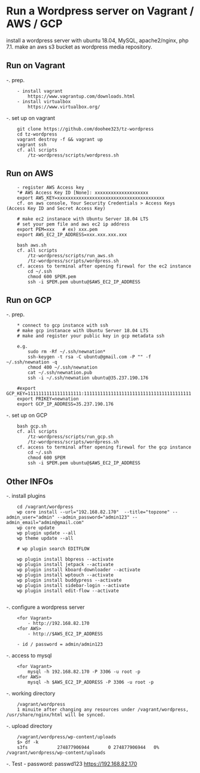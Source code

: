 # Run a Wordpress server on Vagrant / AWS / GCP 

install a wordpress server with ubuntu 18.04, MySQL, apache2/nginx, php 7.1. 
make an aws s3 bucket as wordpress media repository.

## Run on Vagrant
-. prep.
```
    - install vagrant
        https://www.vagrantup.com/downloads.html
    - install virtualbox
        https://www.virtualbox.org/

```
-. set up on vagrant
```
    git clone https://github.com/doohee323/tz-wordpress
    cd tz-wordpress
	vagrant destroy -f && vagrant up
	vagrant ssh
	cf. all scripts
		/tz-wordpress/scripts/wordpress.sh
```

## Run on AWS
```
	- register AWS Access key
	"# AWS Access Key ID [None]: xxxxxxxxxxxxxxxxxxxx
	export AWS_KEY=xxxxxxxxxxxxxxxxxxxxxxxxxxxxxxxxxxxxxxxx
	cf. on aws console, Your Security Credentials > Access Keys (Access Key ID and Secret Access Key)

	# make ec2 instanace with Ubuntu Server 18.04 LTS
	# set your pem file and aws ec2 ip address 
	export PEM=xxx   # ex) xxx.pem
	export AWS_EC2_IP_ADDRESS=xxx.xxx.xxx.xxx

	bash aws.sh
	cf. all scripts
		/tz-wordpress/scripts/run_aws.sh
		/tz-wordpress/scripts/wordpress.sh
	cf. access to terminal after opening firewal for the ec2 instance
		cd ~/.ssh
		chmod 600 $PEM.pem
		ssh -i $PEM.pem ubuntu@$AWS_EC2_IP_ADDRESS
```

## Run on GCP
-. prep.
```
	* connect to gcp instance with ssh
	# make gcp instanace with Ubuntu Server 18.04 LTS
	# make and register your public key in gcp metadata ssh

	e.g.
		sudo rm -Rf ~/.ssh/newnation*
		ssh-keygen -t rsa -C ubuntu@gmail.com -P "" -f ~/.ssh/newnation -q 
		chmod 400 ~/.ssh/newnation
		cat ~/.ssh/newnation.pub
		ssh -i ~/.ssh/newnation ubuntu@35.237.190.176 
	 
	#export GCP_KEY=11111111111111111111:1111111111111111111111111111111111111111
	export PRIKEY=newnation
	export GCP_IP_ADDRESS=35.237.190.176 
```

-. set up on GCP
```
	bash gcp.sh
	cf. all scripts
		/tz-wordpress/scripts/run_gcp.sh
		/tz-wordpress/scripts/wordpress.sh
	cf. access to terminal after opening firewal for the gcp instance
		cd ~/.ssh
		chmod 600 $PEM
		ssh -i $PEM.pem ubuntu@$AWS_EC2_IP_ADDRESS
```

## Other INFOs
-. install plugins
```
	cd /vagrant/wordpress
	wp core install --url="192.168.82.170"  --title="topzone" --admin_user="admin" --admin_password="admin123" --admin_email="admin@gmail.com"
	wp core update
	wp plugin update --all
	wp theme update --all
	
	# wp plugin search EDITFLOW

	wp plugin install bbpress --activate
	wp plugin install jetpack --activate
	wp plugin install kboard-downloader --activate
	wp plugin install wptouch --activate
	wp plugin install buddypress --activate
	wp plugin install sidebar-login --activate
	wp plugin install edit-flow --activate
	
```

-. configure a wordpress server
```
	<for Vagrant>
		- http://192.168.82.170 
	<for AWS>
		- http://$AWS_EC2_IP_ADDRESS
		
	- id / password = admin/admin123
```

-. access to mysql
```
	<for Vagrant>
		mysql -h 192.168.82.170 -P 3306 -u root -p
	<for AWS>
		mysql -h $AWS_EC2_IP_ADDRESS -P 3306 -u root -p 
```

-. working directory
```
	/vagrant/wordpress 
	1 minuite after changing any resources under /vagrant/wordpress, /usr/share/nginx/html will be synced.
```

-. upload directory
```
	/vagrant/wordpress/wp-content/uploads
	$> df -k
	s3fs           274877906944       0 274877906944   0% /vagrant/wordpress/wp-content/uploads
```

-. Test
	- password: passwd123
	https://192.168.82.170




